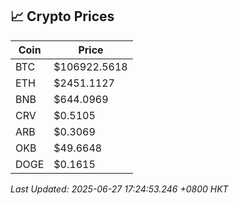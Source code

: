 ## 📈 Crypto Prices

| Coin | Price |
| ---- | ----- |
| BTC | $106922.5618 |
| ETH | $2451.1127 |
| BNB | $644.0969 |
| CRV | $0.5105 |
| ARB | $0.3069 |
| OKB | $49.6648 |
| DOGE | $0.1615 |

_Last Updated: 2025-06-27 17:24:53.246 +0800 HKT_